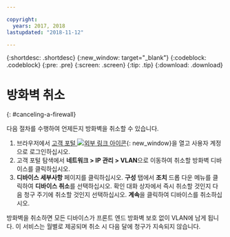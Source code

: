 ```yaml
---

copyright:
  years: 2017, 2018
lastupdated: "2018-11-12"

---
```


{:shortdesc: .shortdesc}
{:new_window: target="_blank"}
{:codeblock: .codeblock}
{:pre: .pre}
{:screen: .screen}
{:tip: .tip}
{:download: .download}

# 방화벽 취소
{: #canceling-a-firewall}

다음 절차를 수행하여 언제든지 방화벽을 취소할 수 있습니다.

1. 브라우저에서 [고객 포털 ![외부 링크 아이콘](../../icons/launch-glyph.svg "외부 링크 아이콘")](https://control.softlayer.com/){: new_window}을 열고 사용자 계정으로 로그인하십시오.
2. 고객 포털 탐색에서 **네트워크 > IP 관리 > VLAN**으로 이동하여 취소할 방화벽 디바이스를 클릭하십시오.
3. **디바이스 세부사항** 페이지를 클릭하십시오. **구성** 탭에서 **조치** 드롭 다운 메뉴를 클릭하여 **디바이스 취소**를 선택하십시오. 확인 대화 상자에서 즉시 취소할 것인지 다음 청구 주기에 취소할 것인지 선택하십시오. **계속**을 클릭하여 디바이스를 취소하십시오.

방화벽을 취소하면 모든 디바이스가 프론트 엔드 방화벽 보호 없이 VLAN에 남게 됩니다. 이 서비스는 월별로 제공되며 취소 시 다음 달에 청구가 지속되지 않습니다.
